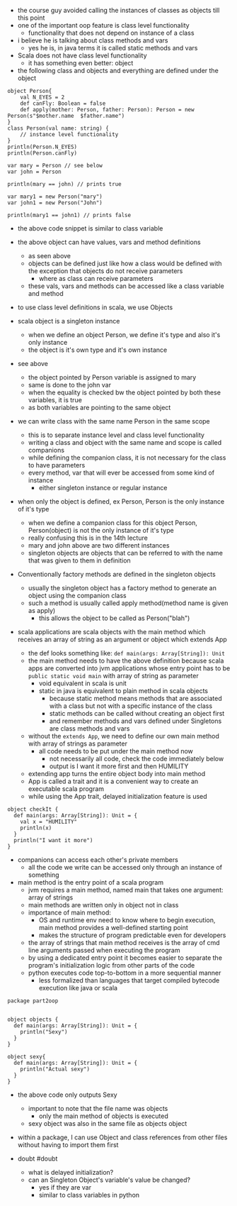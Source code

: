 - the course guy avoided calling the instances of classes as objects till this point
- one of the important oop feature is class level functionality
	- functionality that does not depend on instance of a class
- i believe he is talking about class methods and vars
	- yes he is, in java terms it is called static methods and vars
- Scala does not have class level functionality
	- it has something even better: object
- the following class and objects and everything are defined under the object
```
object Person{
	val N_EYES = 2
	def canFly: Boolean = false
	def apply(mother: Person, father: Person): Person = new Person(s"$mother.name  $father.name")
}
class Person(val name: string) {
	// instance level functionality
}
println(Person.N_EYES)
println(Person.canFly)

var mary = Person // see below
var john = Person

println(mary == john) // prints true

var mary1 = new Person("mary")
var john1 = new Person("John")

println(mary1 == john1) // prints false
```
- the above code snippet is similar to class variable
- the above object can have values, vars and method definitions
	- as seen above
	- objects can be defined just like how a class would be defined with the exception that objects do not receive parameters
		- where as class can receive parameters
	- these vals, vars and methods can be accessed like a class variable and method
- to use class level definitions in scala, we use Objects
- scala object is a singleton instance
	- when we define an object Person, we define it's type and also it's only instance
	- the object is it's own type and it's own instance
- see above
	- the object pointed by Person variable is assigned to mary
	- same is done to the john var
	- when the equality is checked bw the object pointed by both these variables, it is true
	- as both variables are pointing to the same object
- we can write class with the same name Person in the same scope
	- this is to separate instance level and class level functionality
	- writing a class and object with the same name and scope is called companions
	- while defining the companion class, it is not necessary for the class to have parameters
	- every method, var that will ever be accessed from some kind of instance
		- either singleton instance or regular instance
- when only the object is defined, ex Person, Person is the only instance of it's type
	- when we define a companion class for this object Person, Person(object) is not the only instance of it's type
	- really confusing this is in the 14th lecture
	- mary and john above are two different instances 
	- singleton objects are objects that can be referred to with the name that was given to them in definition
- Conventionally factory methods are defined in the singleton objects
	- usually the singleton object has a factory method to generate an object using the companion class
	- such a method is usually called apply method(method name is given as apply)
		- this allows the object to be called as Person("blah")

- scala applications are scala objects with the main method which receives an array of string as an argument or object which extends App
	- the def looks something like: `def main(args: Array[String]): Unit`
	- the main method needs to have the above definition because scala apps are converted into jvm applications whose entry point has to be `public static void main` with array of string as parameter
		- void equivalent in scala is unit
		- static in java is equivalent to plain method in scala objects
			- because static method means methods that are associated with a class but not with a specific instance of the class
			- static methods can be called without creating an object first
			- and remember methods and vars defined under Singletons are class methods and vars
	- without the `extends App`, we need to define our own main method with array of strings as parameter
		- all code needs to be put under the main method now
			- not necessarily all code, check the code immediately below
			- output is I want it more first and then HUMILITY 
	- extending app turns the entire object body into main method
	- App is called a trait and it is a convenient way to create an executable scala program
	- while using the App trait, delayed initialization feature is used
```
object checkIt {  
  def main(args: Array[String]): Unit = {  
    val x = "HUMILITY"  
    println(x)  
  }  
  println("I want it more")  
}
```
- companions can access each other's private members
	- all the code we write can be accessed only through an instance of something
- main method is the entry point of a scala program
	- jvm requires a main method, named main that takes one argument: array of strings
	- main methods are written only in object not in class
	- importance of main method:
		- OS and runtime env need to know where to begin execution, main method provides a well-defined starting point
		- makes the structure of program predictable even for developers
	- the array of strings that main method receives is the array of cmd line arguments passed when executing the program
	- by using a dedicated entry point it becomes easier to separate the program's initialization logic from other parts of the code
	- python executes code top-to-bottom in a more sequential manner
		- less formalized than languages that target compiled bytecode execution like java or scala

```
package part2oop  


object objects {  
  def main(args: Array[String]): Unit = {  
    println("Sexy")  
  }  
}

object sexy{  
  def main(args: Array[String]): Unit = {  
    println("Actual sexy")  
  }  
}
```

- the above code only outputs Sexy
	- important to note that the file name was objects
		- only the main method of objects is executed
	- sexy object was also in the same file as objects object
- within a package, I can use Object and class references from other files without having to import them first

- doubt #doubt 
	- what is delayed initialization?
	- can an Singleton Object's variable's value be changed?
		- yes if they are var
		- similar to class variables in python
